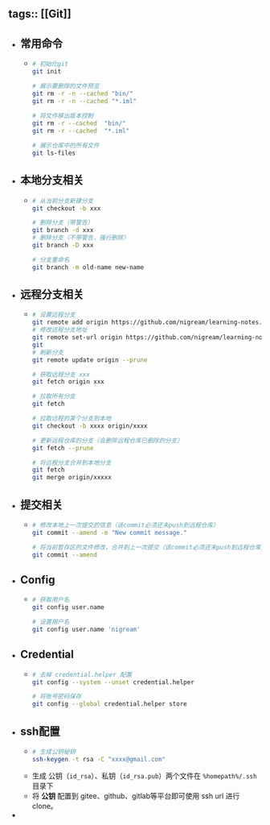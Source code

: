 tags:: [[Git]]
---

- ## 常用命令
	- ``` sh
	  # 初始化git
	  git init
	  
	  # 展示要删除的文件预览
	  git rm -r -n --cached "bin/"
	  git rm -r -n --cached "*.iml"
	    
	  # 将文件移出版本控制
	  git rm -r --cached  "bin/"
	  git rm -r --cached  "*.iml"
	  
	  # 展示仓库中的所有文件
	  git ls-files
	  ```
- ## 本地分支相关
	- ```sh
	  # 从当前分支新建分支
	  git checkout -b xxx
	  
	  # 删除分支（带警告）
	  git branch -d xxx
	  # 删除分支（不带警告，强行删除）
	  git branch -D xxx
	  
	  # 分支重命名
	  git branch -m old-name new-name
	  ```
- ## 远程分支相关
	- ```sh
	  # 设置远程分支
	  git remote add origin https://github.com/nigream/learning-notes.git
	  # 修改远程分支地址
	  git remote set-url origin https://github.com/nigream/learning-notes.git
	  git
	  # 刷新分支
	  git remote update origin --prune
	  
	  # 获取远程分支 xxx
	  git fetch origin xxx
	  
	  # 拉取所有分支
	  git fetch
	  
	  # 拉取远程的某个分支到本地
	  git checkout -b xxxx origin/xxxx
	  
	  # 更新远程仓库的分支（会删除远程仓库已删除的分支）
	  git fetch --prune
	  
	  # 将远程分支合并到本地分支
	  git fetch
	  git merge origin/xxxxx
	  ```
- ## 提交相关
	- ```sh
	  # 修改本地上一次提交的信息（该commit必须还未push到远程仓库）
	  git commit --amend -m "New commit message."
	  
	  # 将当前暂存区的文件修改，合并到上一次提交（该commit必须还未push到远程仓库）
	  git commit --amend
	  ```
- ## Config
	- ```sh
	  # 获取用户名
	  git config user.name
	  
	  # 设置用户名
	  git config user.name 'nigream'
	  ```
- ## Credential
	- ``` sh
	  # 去掉 credential.helper 配置
	  git config --system --unset credential.helper
	  
	  # 将账号密码保存
	  git config --global credential.helper store
	  ```
- ## ssh配置
	- ```sh
	  # 生成公钥秘钥
	  ssh-keygen -t rsa -C "xxxx@gmail.com"
	  ```
	- 生成 公钥（`id_rsa`）、私钥（`id_rsa.pub`）两个文件在 `%homepath%/.ssh` 目录下
	- 将 **公钥** 配置到 gitee、github、gitlab等平台即可使用 ssh url 进行 clone。
-